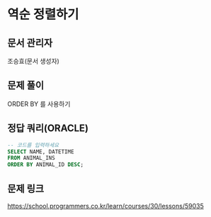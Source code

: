 # 역순 정렬하기
## 문서 관리자
조승효(문서 생성자)
## 문제 풀이
ORDER BY 를 사용하기
## 정답 쿼리(ORACLE)
``` sql
-- 코드를 입력하세요
SELECT NAME, DATETIME
FROM ANIMAL_INS
ORDER BY ANIMAL_ID DESC;
```
## 문제 링크
https://school.programmers.co.kr/learn/courses/30/lessons/59035